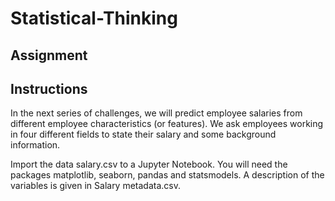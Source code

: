 # Statistical-Thinking

## Assignment

## Instructions


In the next series of challenges, we will predict employee salaries from different employee characteristics (or features). We ask employees working in four different fields to state their salary and some background information.

Import the data salary.csv to a Jupyter Notebook. You will need the packages matplotlib, seaborn, pandas and statsmodels. A description of the variables is given in Salary metadata.csv.

